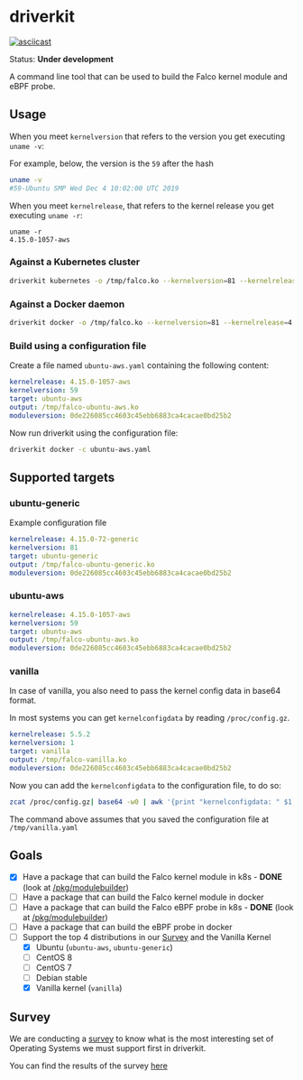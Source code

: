 # driverkit

[![asciicast](https://asciinema.org/a/F0jNLyGt1eX86l1rZAXzF6fXW.svg)](https://asciinema.org/a/F0jNLyGt1eX86l1rZAXzF6fXW)

Status: **Under development**

A command line tool that can be used to build the Falco kernel module and eBPF probe.


## Usage

When you meet `kernelversion` that refers to the version you get executing `uname -v`:

For example, below, the version is the `59` after the hash

```bash
uname -v
#59-Ubuntu SMP Wed Dec 4 10:02:00 UTC 2019
```

When you meet `kernelrelease`, that refers to the kernel release you get executing `uname -r`:

```
uname -r
4.15.0-1057-aws
```

### Against a Kubernetes cluster

```bash
driverkit kubernetes -o /tmp/falco.ko --kernelversion=81 --kernelrelease=4.15.0-72-generic --moduleversion=dev --target=ubuntu-generic
```

### Against a Docker daemon

```bash
driverkit docker -o /tmp/falco.ko --kernelversion=81 --kernelrelease=4.15.0-72-generic --moduleversion=dev --target=ubuntu-generic
```


### Build using a configuration file

Create a file named `ubuntu-aws.yaml` containing the following content:

```yaml
kernelrelease: 4.15.0-1057-aws
kernelversion: 59
target: ubuntu-aws
output: /tmp/falco-ubuntu-aws.ko
moduleversion: 0de226085cc4603c45ebb6883ca4cacae0bd25b2
```

Now run driverkit using the configuration file:

```bash
driverkit docker -c ubuntu-aws.yaml
```

## Supported targets

### ubuntu-generic
Example configuration file

```yaml
kernelrelease: 4.15.0-72-generic
kernelversion: 81
target: ubuntu-generic
output: /tmp/falco-ubuntu-generic.ko
moduleversion: 0de226085cc4603c45ebb6883ca4cacae0bd25b2
```

### ubuntu-aws

```yaml
kernelrelease: 4.15.0-1057-aws
kernelversion: 59
target: ubuntu-aws
output: /tmp/falco-ubuntu-aws.ko
moduleversion: 0de226085cc4603c45ebb6883ca4cacae0bd25b2
```

### vanilla

In case of vanilla, you also need to pass the kernel config data in base64 format.

In most systems you can get `kernelconfigdata`  by reading `/proc/config.gz`.

```yaml
kernelrelease: 5.5.2
kernelversion: 1
target: vanilla
output: /tmp/falco-vanilla.ko
moduleversion: 0de226085cc4603c45ebb6883ca4cacae0bd25b2
```

Now you can add the `kernelconfigdata` to the configuration file, to do so:

```bash
zcat /proc/config.gz| base64 -w0 | awk '{print "kernelconfigdata: " $1;}' >> /tmp/vanilla.yaml
```

The command above assumes that you saved the configuration file at `/tmp/vanilla.yaml`


## Goals

- [x] Have a package that can build the Falco kernel module in k8s - **DONE** (look at [/pkg/modulebuilder](/pkg/modulebuilder))
- [ ] Have a package that can build the Falco kernel module in docker
- [ ] Have a package that can build the Falco eBPF probe in k8s - **DONE** (look at [/pkg/modulebuilder](/pkg/modulebuilder))
- [ ] Have a package that can build the eBPF probe in docker
- [ ] Support the top 4 distributions in our [Survey](http://bit.ly/driverkit-survey-vote) and the Vanilla Kernel
  - [x] Ubuntu (`ubuntu-aws`, `ubuntu-generic`)
  - [ ] CentOS 8
  - [ ] CentOS 7
  - [ ] Debian stable
  - [x] Vanilla kernel (`vanilla`)
  
 ## Survey
 
 We are conducting a [survey](http://bit.ly/driverkit-survey-vote) to know what is the most interesting set of Operating Systems we must support first
 in driverkit. 
 
 You can find the results of the survey [here](http://bit.ly/driverkit-survey-results)
